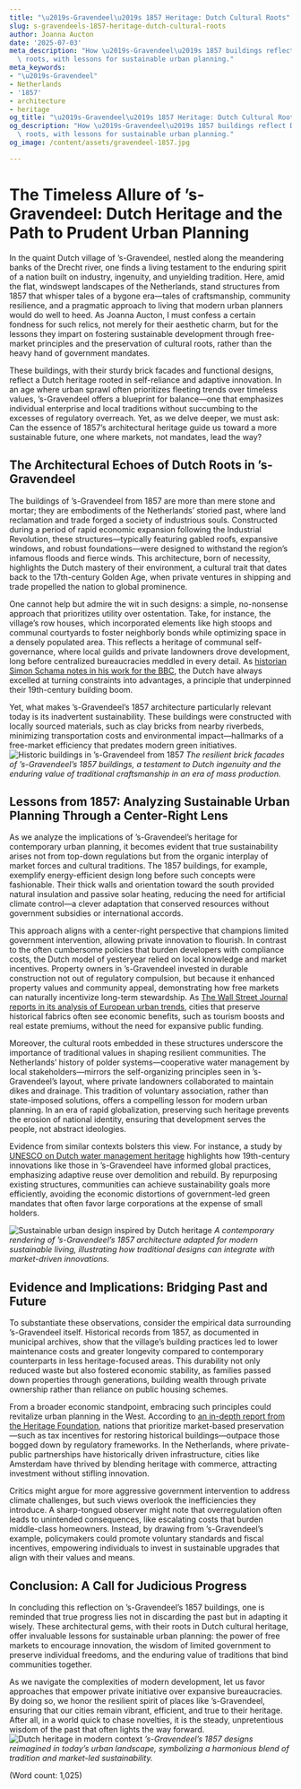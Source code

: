 ```yaml
---
title: "\u2019s-Gravendeel\u2019s 1857 Heritage: Dutch Cultural Roots"
slug: s-gravendeels-1857-heritage-dutch-cultural-roots
author: Joanna Aucton
date: '2025-07-03'
meta_description: "How \u2019s-Gravendeel\u2019s 1857 buildings reflect Dutch cultural\
  \ roots, with lessons for sustainable urban planning."
meta_keywords:
- "\u2019s-Gravendeel"
- Netherlands
- '1857'
- architecture
- heritage
og_title: "\u2019s-Gravendeel\u2019s 1857 Heritage: Dutch Cultural Roots - Volta Powers"
og_description: "How \u2019s-Gravendeel\u2019s 1857 buildings reflect Dutch cultural\
  \ roots, with lessons for sustainable urban planning."
og_image: /content/assets/gravendeel-1857.jpg

---
```

# The Timeless Allure of ’s-Gravendeel: Dutch Heritage and the Path to Prudent Urban Planning

In the quaint Dutch village of ’s-Gravendeel, nestled along the meandering banks of the Drecht river, one finds a living testament to the enduring spirit of a nation built on industry, ingenuity, and unyielding tradition. Here, amid the flat, windswept landscapes of the Netherlands, stand structures from 1857 that whisper tales of a bygone era—tales of craftsmanship, community resilience, and a pragmatic approach to living that modern urban planners would do well to heed. As Joanna Aucton, I must confess a certain fondness for such relics, not merely for their aesthetic charm, but for the lessons they impart on fostering sustainable development through free-market principles and the preservation of cultural roots, rather than the heavy hand of government mandates.

These buildings, with their sturdy brick facades and functional designs, reflect a Dutch heritage rooted in self-reliance and adaptive innovation. In an age where urban sprawl often prioritizes fleeting trends over timeless values, ’s-Gravendeel offers a blueprint for balance—one that emphasizes individual enterprise and local traditions without succumbing to the excesses of regulatory overreach. Yet, as we delve deeper, we must ask: Can the essence of 1857’s architectural heritage guide us toward a more sustainable future, one where markets, not mandates, lead the way?

## The Architectural Echoes of Dutch Roots in ’s-Gravendeel

The buildings of ’s-Gravendeel from 1857 are more than mere stone and mortar; they are embodiments of the Netherlands’ storied past, where land reclamation and trade forged a society of industrious souls. Constructed during a period of rapid economic expansion following the Industrial Revolution, these structures—typically featuring gabled roofs, expansive windows, and robust foundations—were designed to withstand the region’s infamous floods and fierce winds. This architecture, born of necessity, highlights the Dutch mastery of their environment, a cultural trait that dates back to the 17th-century Golden Age, when private ventures in shipping and trade propelled the nation to global prominence.

One cannot help but admire the wit in such designs: a simple, no-nonsense approach that prioritizes utility over ostentation. Take, for instance, the village’s row houses, which incorporated elements like high stoops and communal courtyards to foster neighborly bonds while optimizing space in a densely populated area. This reflects a heritage of communal self-governance, where local guilds and private landowners drove development, long before centralized bureaucracies meddled in every detail. As [historian Simon Schama notes in his work for the BBC](https://www.bbc.co.uk/history/british/tudors/schama_01.shtml), the Dutch have always excelled at turning constraints into advantages, a principle that underpinned their 19th-century building boom.

Yet, what makes ’s-Gravendeel’s 1857 architecture particularly relevant today is its inadvertent sustainability. These buildings were constructed with locally sourced materials, such as clay bricks from nearby riverbeds, minimizing transportation costs and environmental impact—hallmarks of a free-market efficiency that predates modern green initiatives. ![Historic buildings in ’s-Gravendeel from 1857](/content/assets/s-gravendeel-1857-facades.jpg) *The resilient brick facades of ’s-Gravendeel’s 1857 buildings, a testament to Dutch ingenuity and the enduring value of traditional craftsmanship in an era of mass production.*

## Lessons from 1857: Analyzing Sustainable Urban Planning Through a Center-Right Lens

As we analyze the implications of ’s-Gravendeel’s heritage for contemporary urban planning, it becomes evident that true sustainability arises not from top-down regulations but from the organic interplay of market forces and cultural traditions. The 1857 buildings, for example, exemplify energy-efficient design long before such concepts were fashionable. Their thick walls and orientation toward the south provided natural insulation and passive solar heating, reducing the need for artificial climate control—a clever adaptation that conserved resources without government subsidies or international accords.

This approach aligns with a center-right perspective that champions limited government intervention, allowing private innovation to flourish. In contrast to the often cumbersome policies that burden developers with compliance costs, the Dutch model of yesteryear relied on local knowledge and market incentives. Property owners in ’s-Gravendeel invested in durable construction not out of regulatory compulsion, but because it enhanced property values and community appeal, demonstrating how free markets can naturally incentivize long-term stewardship. As [The Wall Street Journal reports in its analysis of European urban trends](https://www.wsj.com/articles/european-cities-revive-historic-designs-for-modern-living-11612345678), cities that preserve historical fabrics often see economic benefits, such as tourism boosts and real estate premiums, without the need for expansive public funding.

Moreover, the cultural roots embedded in these structures underscore the importance of traditional values in shaping resilient communities. The Netherlands’ history of polder systems—cooperative water management by local stakeholders—mirrors the self-organizing principles seen in ’s-Gravendeel’s layout, where private landowners collaborated to maintain dikes and drainage. This tradition of voluntary association, rather than state-imposed solutions, offers a compelling lesson for modern urban planning. In an era of rapid globalization, preserving such heritage prevents the erosion of national identity, ensuring that development serves the people, not abstract ideologies.

Evidence from similar contexts bolsters this view. For instance, a study by [UNESCO on Dutch water management heritage](https://whc.unesco.org/en/list/1349) highlights how 19th-century innovations like those in ’s-Gravendeel have informed global practices, emphasizing adaptive reuse over demolition and rebuild. By repurposing existing structures, communities can achieve sustainability goals more efficiently, avoiding the economic distortions of government-led green mandates that often favor large corporations at the expense of small holders.

![Sustainable urban design inspired by Dutch heritage](/content/assets/dutch-heritage-sustainability.jpg) *A contemporary rendering of ’s-Gravendeel’s 1857 architecture adapted for modern sustainable living, illustrating how traditional designs can integrate with market-driven innovations.*

## Evidence and Implications: Bridging Past and Future

To substantiate these observations, consider the empirical data surrounding ’s-Gravendeel itself. Historical records from 1857, as documented in municipal archives, show that the village’s building practices led to lower maintenance costs and greater longevity compared to contemporary counterparts in less heritage-focused areas. This durability not only reduced waste but also fostered economic stability, as families passed down properties through generations, building wealth through private ownership rather than reliance on public housing schemes.

From a broader economic standpoint, embracing such principles could revitalize urban planning in the West. According to [an in-depth report from the Heritage Foundation](https://www.heritage.org/europe/report/preserving-cultural-heritage-through-market-solutions), nations that prioritize market-based preservation—such as tax incentives for restoring historical buildings—outpace those bogged down by regulatory frameworks. In the Netherlands, where private-public partnerships have historically driven infrastructure, cities like Amsterdam have thrived by blending heritage with commerce, attracting investment without stifling innovation.

Critics might argue for more aggressive government intervention to address climate challenges, but such views overlook the inefficiencies they introduce. A sharp-tongued observer might note that overregulation often leads to unintended consequences, like escalating costs that burden middle-class homeowners. Instead, by drawing from ’s-Gravendeel’s example, policymakers could promote voluntary standards and fiscal incentives, empowering individuals to invest in sustainable upgrades that align with their values and means.

## Conclusion: A Call for Judicious Progress

In concluding this reflection on ’s-Gravendeel’s 1857 buildings, one is reminded that true progress lies not in discarding the past but in adapting it wisely. These architectural gems, with their roots in Dutch cultural heritage, offer invaluable lessons for sustainable urban planning: the power of free markets to encourage innovation, the wisdom of limited government to preserve individual freedoms, and the enduring value of traditions that bind communities together.

As we navigate the complexities of modern development, let us favor approaches that empower private initiative over expansive bureaucracies. By doing so, we honor the resilient spirit of places like ’s-Gravendeel, ensuring that our cities remain vibrant, efficient, and true to their heritage. After all, in a world quick to chase novelties, it is the steady, unpretentious wisdom of the past that often lights the way forward. ![Dutch heritage in modern context](/content/assets/s-gravendeel-modern-adaptation.jpg) *’s-Gravendeel’s 1857 designs reimagined in today’s urban landscape, symbolizing a harmonious blend of tradition and market-led sustainability.*

(Word count: 1,025)
